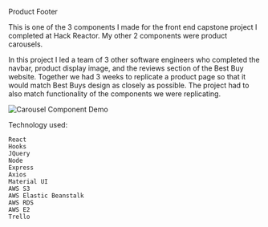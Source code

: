 Product Footer

This is one of the 3 components I made for the front end capstone project I completed at Hack Reactor.  My other 2 components were product carousels.

In this project I led a team of 3 other software engineers who completed the navbar, product display image, and the reviews section of the Best Buy website.  Together we had 3 weeks to replicate a product page so that it would match Best Buys design as closely as possible.  The project had to also match functionality of the components we were replicating.

![Carousel Component Demo](demo/footer.gif)

Technology used:

    React
    Hooks
    JQuery
    Node
    Express
    Axios
    Material UI
    AWS S3
    AWS Elastic Beanstalk
    AWS RDS
    AWS E2
    Trello